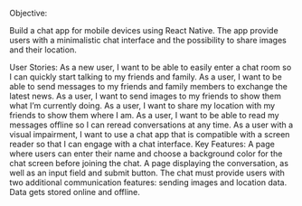 Objective:

Build a chat app for mobile devices using React Native. The app provide users with a minimalistic chat interface and the possibility to share images and their location.

User Stories:
As a new user, I want to be able to easily enter a chat room so I can quickly start talking to my friends and family.
As a user, I want to be able to send messages to my friends and family members to exchange the latest news.
As a user, I want to send images to my friends to show them what I’m currently doing.
As a user, I want to share my location with my friends to show them where I am.
As a user, I want to be able to read my messages offline so I can reread conversations at any time.
As a user with a visual impairment, I want to use a chat app that is compatible with a screen reader so that I can engage with a chat interface.
Key Features:
A page where users can enter their name and choose a background color for the chat screen before joining the chat.
A page displaying the conversation, as well as an input field and submit button.
The chat must provide users with two additional communication features: sending images and location data.
Data gets stored online and offline.
